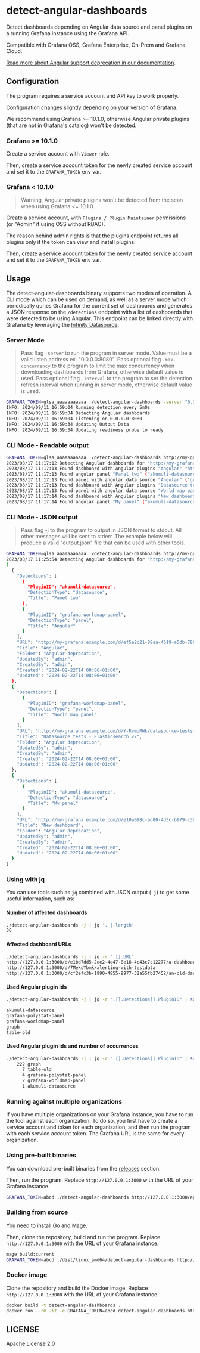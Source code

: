 # detect-angular-dashboards

Detect dashboards depending on Angular data source and panel plugins on a running Grafana instance using the Grafana API.

Compatible with Grafana OSS, Grafana Enterprise, On-Prem and Grafana Cloud.

[Read more about Angular support deprecation in our documentation](https://grafana.com/docs/grafana/latest/developers/angular_deprecation/).

## Configuration

The program requires a service account and API key to work properly.

Configuration changes slightly depending on your version of Grafana.

We recommend using Grafana >= 10.1.0, otherwise Angular private plugins (that are not in Grafana's catalog) won't be detected.

### Grafana >= 10.1.0

Create a service account with `Viewer` role.

Then, create a service account token for the newly created service account and set it to the `GRAFANA_TOKEN` env var.

### Grafana < 10.1.0

> Warning, Angular private plugins won't be detected from the scan when using Grafana <= 10.1.0.

Create a service account, with `Plugins / Plugin Maintainer` permissions (or "Admin" if using OSS without RBAC).

The reason behind admin rights is that the plugins endpoint returns all plugins only if the token can view and install plugins.

Then, create a service account token for the newly created service account and set it to the `GRAFANA_TOKEN` env var.

## Usage
The detect-angular-dashboards binary supports two modes of operation. A CLI mode which can be used on demand, as well as a server mode which periodically quries Grafana for the current set of dashboards and generates a JSON response on the `/detections` endpoint with a list of dashboards that were detected to be using Angular. This endpoint can be linked directly with Grafana by leveraging the [Infinity Datasource](https://grafana.com/grafana/plugins/yesoreyeram-infinity-datasource/). 

### Server Mode
> Pass flag `-server` to run the program in server mode. Value must be a valid listen address ex. "0.0.0.0:8080".
> Pass optional flag `-max-concurrency` to the program to limit the max concurrency when downloading dashboards from Grafana, otherwise default value is used. 
> Pass optional flag `-interval` to the program to set the detection refresh interval when running in server mode, otherwise default value is used. 

```bash
GRAFANA_TOKEN=glsa_aaaaaaaaaaa ./detect-angular-dashboards -server "0.0.0.0:8080" -max-concurrency=10 http://my-grafana.example.com/api
INFO: 2024/09/11 16:59:04 Running detection every 5m0s
INFO: 2024/09/11 16:59:04 Detecting Angular dashboards
INFO: 2024/09/11 16:59:04 Listening on 0.0.0.0:8080
INFO: 2024/09/11 16:59:34 Updating Output Data
INFO: 2024/09/11 16:59:34 Updating readiness probe to ready
```

### CLI Mode - Readable output

```bash
GRAFANA_TOKEN=glsa_aaaaaaaaaaa ./detect-angular-dashboards http://my-grafana.example.com/api
2023/08/17 11:17:12 Detecting Angular dashboards for "http://my-grafana.example.com/api"
2023/08/17 11:17:13 Found dashboard with Angular plugins "Angular" "http://my-grafana.example.com/d/ef5e2c21-88aa-4619-a5db-786cc1dd37a9/angular":
2023/08/17 11:17:13 Found angular panel "Panel two" ("akumuli-datasource")
2023/08/17 11:17:13 Found panel with angular data source "Angular" ("grafana-worldmap-panel")
2023/08/17 11:17:13 Found dashboard with Angular plugins "Datasource tests - Elasticsearch v7" "http://my-grafana.example.com/d/Y-RvmuRWk/datasource-tests-elasticsearch-v7":
2023/08/17 11:17:13 Found panel with angular data source "World map panel" ("grafana-worldmap-panel")
2023/08/17 11:17:14 Found dashboard with Angular plugins "New dashboard" "http://my-grafana.example.com/d/e10a098c-ad80-4d3c-b979-c39a4ce41183/new-dashboard":
2023/08/17 11:17:14 Found angular panel "My panel" ("akumuli-datasource")
```

### CLI Mode - JSON output

> Pass flag -j to the program to output in JSON format to stdout. All other messages will be sent to stderr.
> The example below will produce a valid "output.json" file that can be used with other tools.

```bash
GRAFANA_TOKEN=glsa_aaaaaaaaaaa ./detect-angular-dashboards http://my-grafana.example.com/api | tee output.json
2023/08/17 11:25:54 Detecting Angular dashboards for "http://my-grafana.example.com/api"
[
  {
    "Detections": [
      {
        "PluginID": "akumuli-datasource",
        "DetectionType": "datasource",
        "Title": "Panel two"
      },
      {
        "PluginID": "grafana-worldmap-panel",
        "DetectionType": "panel",
        "Title": "Angular"
      }
    ],
    "URL": "http://my-grafana.example.com/d/ef5e2c21-88aa-4619-a5db-786cc1dd37a9/angular",
    "Title": "Angular",
    "Folder": "Angular deprecation",
    "UpdatedBy": "admin",
    "CreatedBy": "admin",
    "Created": "2024-02-22T14:08:06+01:00",
    "Updated": "2024-02-22T14:08:06+01:00"
  },
  {
    "Detections": [
      {
        "PluginID": "grafana-worldmap-panel",
        "DetectionType": "panel",
        "Title": "World map panel"
      }
    ],
    "URL": "http://my-grafana.example.com/d/Y-RvmuRWk/datasource-tests-elasticsearch-v7",
    "Title": "Datasource tests - Elasticsearch v7",
    "Folder": "Angular deprecation",
    "UpdatedBy": "admin",
    "CreatedBy": "admin",
    "Created": "2024-02-22T14:08:06+01:00",
    "Updated": "2024-02-22T14:08:06+01:00"
  },
  {
    "Detections": [
      {
        "PluginID": "akumuli-datasource",
        "DetectionType": "datasource",
        "Title": "My panel"
      }
    ],
    "URL": "http://my-grafana.example.com/d/e10a098c-ad80-4d3c-b979-c39a4ce41183/new-dashboard",
    "Title": "New dashboard",
    "Folder": "Angular deprecation",
    "UpdatedBy": "admin",
    "CreatedBy": "admin",
    "Created": "2024-02-22T14:08:06+01:00",
    "Updated": "2024-02-22T14:08:06+01:00"
  }
]
```

### Using with jq

You can use tools such as `jq` combined with JSON output (`-j`) to get some useful information, such as:

#### Number of affected dashboards

```bash
./detect-angular-dashboards -j | jq '. | length'
36
```

#### Affected dashboard URLs

```bash
./detect-angular-dashboards -j | jq -r '.[].URL'
http://127.0.0.1:3000/d/e1bd7dd5-2ee2-4e47-8e16-4c43c7c12277/a-dashboard-that-contains-some-angular-plugins
http://127.0.0.1:3000/d/7MeksYbmk/alerting-with-testdata
http://127.0.0.1:3000/d/cf2efc3b-1990-4855-9977-32a55fb27452/an-old-dashboard
```

#### Used Angular plugin ids

```bash
./detect-angular-dashboards -j | jq -r ".[].Detections[].PluginID" | sort | uniq

akumuli-datasource
grafana-polystat-panel
grafana-worldmap-panel
graph
table-old
```

#### Used Angular plugin ids and number of occurrences

```bash
./detect-angular-dashboards -j | jq -r ".[].Detections[].PluginID" | sort | uniq -c | sort -nr
    222 graph
      7 table-old
      4 grafana-polystat-panel
      2 grafana-worldmap-panel
      1 akumuli-datasource
```

### Running against multiple organizations

If you have multiple organizations on your Grafana instance, you have to run the tool against each organization.
To do so, you first have to create a service account and token for each organization, and then
run the program with each service account token. The Grafana URL is the same for every organization.

### Using pre-built binaries

You can download pre-built binaries from the [releases](https://github.com/grafana/detect-angular-dashboards/releases) section.

Then, run the program. Replace `http://127.0.0.1:3000` with the URL of your Grafana instance.

```bash
GRAFANA_TOKEN=abcd ./detect-angular-dashboards http://127.0.0.1:3000/api
```

### Building from source

You need to install [Go](https://go.dev) and [Mage](https://magefile.org/).

Then, clone the repository, build and run the program. Replace `http://127.0.0.1:3000` with the URL of your Grafana instance.

```bash
mage build:current
GRAFANA_TOKEN=abcd ./dist/linux_amd64/detect-angular-dashboards http://127.0.0.1:3000/api
```

### Docker image

Clone the repository and build the Docker image. Replace `http://127.0.0.1:3000` with the URL of your Grafana instance.

```bash
docker build -t detect-angular-dashboards .
docker run --rm -it -e GRAFANA_TOKEN=abcd detect-angular-dashboards http://172.17.0.1:3000/api
```

## LICENSE

Apache License 2.0
